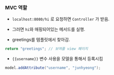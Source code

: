 
### MVC 역할

- `localhost:8080/hi` 로 요청하면 `Controller` 가 받음.

- 그러면 `hi`와 매핑되어있는 메서드를 실행.

- greetings를 템플릿에서 찾아감.
```java
return "greetings"; // 보여줄 view 페이지
```

- `{{username}}` 변수 사용을 모델을 통해서 등록시킴
```java
model.addAttribute("username", "junhyeong");
```

[]()[]()